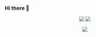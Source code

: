 ### Hi there 👋

<!--
**inathlia/inathlia** is a ✨ _special_ ✨ repository because its `README.md` (this file) appears on your GitHub profile.

Here are some ideas to get you started:

- 🔭 I’m currently working on ...
- 🌱 I’m currently learning ...
- 👯 I’m looking to collaborate on ...
- 🤔 I’m looking for help with ...
- 💬 Ask me about ...
- 📫 How to reach me: ...
- 😄 Pronouns: ...
- ⚡ Fun fact: ...
-->

<!-- <p align="center">
 <img align="center" src="https://github-readme-stats.vercel.app/api?username=inathlia&theme=tokyonight&show_icons=true" alt="Nath's github stats" />
 <img align="center" src="https://github-readme-stats.vercel.app/api/top-langs/?username=inathlia&layout=compact&theme=tokyonight" />
</p>

<p align="center">
 <img align="center" scr="https://github-readme-streak-stats.herokuapp.com/?user=inathlia&show_icons=true&locale=en&layout=compact&theme=tokyonight&line_height=0" />
[![GitHub Streak](http://github-readme-streak-stats.herokuapp.com?user=inathlia&theme=tokyonight&date_format=j%20M%5B%20Y%5D)](https://git.io/streak-stats)
</p>
 -->
 
 <p align = "center">
  <img  src = "https://github-readme-stats.vercel.app/api?username=inathlia&show_icons=true&theme=tokyonight&line_height=27">
  <img src = "https://github-readme-stats.vercel.app/api/top-langs/?username=inathlia&theme=tokyonight&layout=compact">
</p>

<p align = "center">
 <img  src="https://github-readme-streak-stats.herokuapp.com/?user=inathlia&show_icons=true&locale=en&layout=compact&theme=tokyonight&line_height=0" />
</p>
